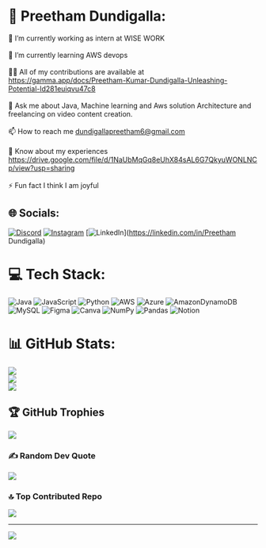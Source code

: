 # 💫 Preetham Dundigalla:
🔭 I’m currently working as intern at WISE WORK<br><br>🌱 I’m currently learning AWS devops<br><br>👨‍💻 All of my contributions are available at https://gamma.app/docs/Preetham-Kumar-Dundigalla-Unleashing-Potential-ld281euiqvu47c8<br><br>💬 Ask me about Java, Machine learning and Aws solution Architecture and freelancing on video content creation.<br><br>📫 How to reach me dundigallapreetham6@gmail.com<br><br>📄 Know about my experiences https://drive.google.com/file/d/1NaUbMqGq8eUhX84sAL6G7QkyuWONLNCp/view?usp=sharing<br><br>⚡ Fun fact I think I am joyful


## 🌐 Socials:
[![Discord](https://img.shields.io/badge/Discord-%237289DA.svg?logo=discord&logoColor=white)](https://discord.gg/preetham103) [![Instagram](https://img.shields.io/badge/Instagram-%23E4405F.svg?logo=Instagram&logoColor=white)](https://instagram.com/preetham_dundigalla) [![LinkedIn](https://img.shields.io/badge/LinkedIn-%230077B5.svg?logo=linkedin&logoColor=white)](https://linkedin.com/in/Preetham Dundigalla) 

# 💻 Tech Stack:
![Java](https://img.shields.io/badge/java-%23ED8B00.svg?style=for-the-badge&logo=openjdk&logoColor=white) ![JavaScript](https://img.shields.io/badge/javascript-%23323330.svg?style=for-the-badge&logo=javascript&logoColor=%23F7DF1E) ![Python](https://img.shields.io/badge/python-3670A0?style=for-the-badge&logo=python&logoColor=ffdd54) ![AWS](https://img.shields.io/badge/AWS-%23FF9900.svg?style=for-the-badge&logo=amazon-aws&logoColor=white) ![Azure](https://img.shields.io/badge/azure-%230072C6.svg?style=for-the-badge&logo=microsoftazure&logoColor=white) ![AmazonDynamoDB](https://img.shields.io/badge/Amazon%20DynamoDB-4053D6?style=for-the-badge&logo=Amazon%20DynamoDB&logoColor=white) ![MySQL](https://img.shields.io/badge/mysql-4479A1.svg?style=for-the-badge&logo=mysql&logoColor=white) ![Figma](https://img.shields.io/badge/figma-%23F24E1E.svg?style=for-the-badge&logo=figma&logoColor=white) ![Canva](https://img.shields.io/badge/Canva-%2300C4CC.svg?style=for-the-badge&logo=Canva&logoColor=white) ![NumPy](https://img.shields.io/badge/numpy-%23013243.svg?style=for-the-badge&logo=numpy&logoColor=white) ![Pandas](https://img.shields.io/badge/pandas-%23150458.svg?style=for-the-badge&logo=pandas&logoColor=white) ![Notion](https://img.shields.io/badge/Notion-%23000000.svg?style=for-the-badge&logo=notion&logoColor=white)
# 📊 GitHub Stats:
![](https://github-readme-stats.vercel.app/api?username=Preetham-103&theme=dark&hide_border=false&include_all_commits=false&count_private=false)<br/>
![](https://github-readme-streak-stats.herokuapp.com/?user=Preetham-103&theme=dark&hide_border=false)<br/>
![](https://github-readme-stats.vercel.app/api/top-langs/?username=Preetham-103&theme=dark&hide_border=false&include_all_commits=false&count_private=false&layout=compact)

## 🏆 GitHub Trophies
![](https://github-profile-trophy.vercel.app/?username=Preetham-103&theme=radical&no-frame=false&no-bg=true&margin-w=4)

### ✍️ Random Dev Quote
![](https://quotes-github-readme.vercel.app/api?type=horizontal&theme=radical)

### 🔝 Top Contributed Repo
![](https://github-contributor-stats.vercel.app/api?username=Preetham-103&limit=5&theme=midnight-purple&combine_all_yearly_contributions=true)

---
[![](https://visitcount.itsvg.in/api?id=Preetham-103&icon=0&color=0)](https://visitcount.itsvg.in)

<!-- Proudly created with GPRM ( https://gprm.itsvg.in ) -->
